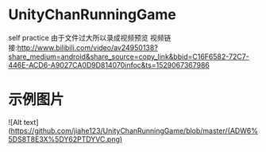 # UnityChanRunningGame
self practice
由于文件过大所以录成视频预览
视频链接:<http://www.bilibili.com/video/av24950138?share_medium=android&share_source=copy_link&bbid=C16F6582-72C7-446E-ACD6-A9027CA0D9D814070infoc&ts=1529067367986>
# 示例图片
![Alt text](https://github.com/jiahe123/UnityChanRunningGame/blob/master/(ADW6%5DS8T8E3X%5DY62PTDYVC.png)
